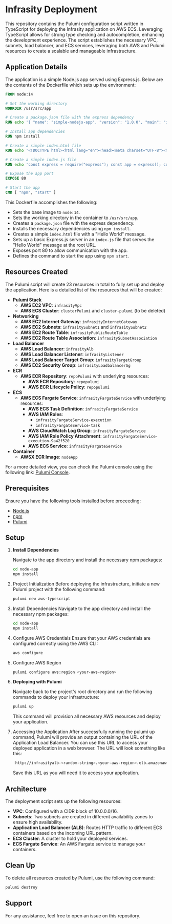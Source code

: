 # Infrasity Deployment

This repository contains the Pulumi configuration script written in TypeScript for deploying the Infrasity application on AWS ECS. Leveraging TypeScript allows for strong type checking and autocompletion, enhancing the development experience. The script establishes the necessary VPC, subnets, load balancer, and ECS services, leveraging both AWS and Pulumi resources to create a scalable and manageable infrastructure.

## Application Details

The application is a simple Node.js app served using Express.js. Below are the contents of the Dockerfile which sets up the environment:

```dockerfile
FROM node:14

# Set the working directory
WORKDIR /usr/src/app

# Create a package.json file with the express dependency
RUN echo '{ "name": "simple-nodejs-app", "version": "1.0.0", "main": "index.js", "dependencies": { "express": "^4.17.1" }, "scripts": { "start": "node index.js" } }' > package.json

# Install app dependencies
RUN npm install

# Create a simple index.html file
RUN echo '<!DOCTYPE html><html lang="en"><head><meta charset="UTF-8"><meta name="viewport" content="width=device-width, initial-scale=1.0"><title>Hello World</title></head><body><h1>Hello World!</h1></body></html>' > index.html

# Create a simple index.js file
RUN echo 'const express = require("express"); const app = express(); const port = 80; app.get("/", (req, res) => { res.send("Hello World!"); }); app.listen(port, () => { console.log(`Node.js app listening at http://localhost:${port}`); });' > index.js

# Expose the app port
EXPOSE 80

# Start the app
CMD [ "npm", "start" ]
```

This Dockerfile accomplishes the following:

- Sets the base image to `node:14`.
- Sets the working directory in the container to `/usr/src/app`.
- Creates a `package.json` file with the express dependency.
- Installs the necessary dependencies using `npm install`.
- Creates a simple `index.html` file with a "Hello World" message.
- Sets up a basic Express.js server in an `index.js` file that serves the "Hello World" message at the root URL.
- Exposes port 80 to allow communication with the app.
- Defines the command to start the app using `npm start`.



## Resources Created

The Pulumi script will create 23 resources in total to fully set up and deploy the application. Here is a detailed list of the resources that will be created:

- **Pulumi Stack**
    - **AWS EC2 VPC**: `infrasityVpc`
    - **AWS ECS Cluster**: `clusterPulumi` and `cluster-pulumi` (to be deleted)
- **Networking**
    - **AWS EC2 Internet Gateway**: `infrasityInternetGateway`
    - **AWS EC2 Subnets**: `infrasitySubnet1` and `infrasitySubnet2`
    - **AWS EC2 Route Table**: `infrasityPublicRouteTable`
    - **AWS EC2 Route Table Association**: `infrasitySubnetAssociation`
- **Load Balancer**
    - **AWS Load Balancer**: `infrasityAlb`
    - **AWS Load Balancer Listener**: `infrasityListener`
    - **AWS Load Balancer Target Group**: `infrasityTargetGroup`
    - **AWS EC2 Security Group**: `infrasityLoadbalancerSg`
- **ECR**
    - **AWS ECR Repository**: `repoPulumi` with underlying resources:
        - **AWS ECR Repository**: `repopulumi`
        - **AWS ECR Lifecycle Policy**: `repopulumi`
- **ECS**
    - **AWS ECS Fargate Service**: `infrasityFargateService` with underlying resources:
        - **AWS ECS Task Definition**: `infrasityFargateService`
        - **AWS IAM Roles**:
            - `infrasityFargateService-execution`
            - `infrasityFargateService-task`
        - **AWS CloudWatch Log Group**: `infrasityFargateService`
        - **AWS IAM Role Policy Attachment**: `infrasityFargateService-execution-9a42f520`
        - **AWS ECS Service**: `infrasityFargateService`
- **Container**
    - **AWSX ECR Image**: `nodeApp`

For a more detailed view, you can check the Pulumi console using the following link: [Pulumi Console](https://app.pulumi.com/shan0809/devvvvvvvv/dev/previews/c79bcf8f-9b2d-4849-bc74-798e7e4bf380).


## Prerequisites

Ensure you have the following tools installed before proceeding:

- [Node.js](https://nodejs.org/)
- [npm](https://www.npmjs.com/)
- [Pulumi](https://www.pulumi.com/docs/get-started/install/)

## Setup

1. **Install Dependencies**

   Navigate to the app directory and install the necessary npm packages:

   ```bash
   cd node-app
   npm install
   ```
2. Project Initialization
Before deploying the infrastructure, initiate a new Pulumi project with the following command:

    ```bash
    pulumi new aws-typescript
    ```

3. Install Dependencies
Navigate to the app directory and install the necessary npm packages:

    ```bash 
    cd node-app
    npm install
    ```

4. Configure AWS Credentials
Ensure that your AWS credentials are configured correctly using the AWS CLI:

    ```bash
    aws configure
    ```

5. Configure AWS Region 


   ```bash
   pulumi configure aws:region <your-aws-region>
   ```

6. **Deploying with Pulumi**

   Navigate back to the project's root directory and run the following commands to deploy your infrastructure:

   ```bash
   pulumi up
   ```

   This command will provision all necessary AWS resources and deploy your application.
7. Accessing the Application
   After successfully running the pulumi up command, Pulumi will provide an output containing the URL of the Application Load Balancer. You can use this URL to access your deployed application in a web browser. The URL will look something like this:

   ```bash
    http://infrasityalb-<random-string>.<your-aws-region>.elb.amazonaws.com
    ```
   Save this URL as you will need it to access your application.


## Architecture

The deployment script sets up the following resources:

- **VPC**: Configured with a CIDR block of 10.0.0.0/16.
- **Subnets**: Two subnets are created in different availability zones to ensure high availability.
- **Application Load Balancer (ALB)**: Routes HTTP traffic to different ECS containers based on the incoming URL pattern.
- **ECS Cluster**: A cluster to hold your deployed services.
- **ECS Fargate Service**: An AWS Fargate service to manage your containers.

## Clean Up

To delete all resources created by Pulumi, use the following command:

```bash
pulumi destroy
```

## Support

For any assistance, feel free to open an issue on this repository.
